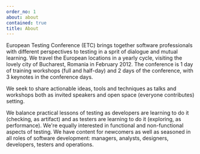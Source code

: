 ```yaml
---
order_no: 1
about: about
contained: true
title: About
---
```


European Testing Conference (ETC) brings together software professionals with different perspectives to testing in a sprit of dialogue and mutual learning. We travel the European locations in a yearly cycle, visiting the lovely city of Bucharest, Romania in February 2012. The conference is 1 day of training workshops (full and half-day) and 2 days of the conference, with 3 keynotes in the conference days.

We seek to share actionable ideas, tools and techniques as talks and workshops both as invited speakers and open space (everyone contributes) setting.

We balance practical lessons of testing as developers are learning to do it (checking, as artifact) and as testers are learning to do it (exploring, as performance). We're equally interested in functional and non-functional aspects of testing.  We have content for newcomers as well as seasoned in all roles of software development: managers, analysts, designers, developers, testers and operations.
